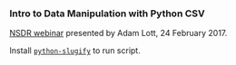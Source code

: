 ### Intro to Data Manipulation with Python CSV

[NSDR webinar](https://ndsr.americanarchive.org/2017/02/10/aapb-ndsr-webinars-2) presented by Adam Lott, 24 February 2017.

Install [`python-slugify`](https://github.com/un33k/python-slugify) to run script.
